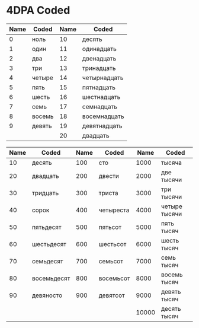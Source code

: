 # 4DPA Coded

|Name|Coded|Name|Coded|
|----|-----|----|-----|
|0|ноль|10|десять|
|1|один|11|одинадцать|
|2|два|12|двенадцать|
|3|три|13|тринадцать|
|4|четыре|14|четырнадцать|
|5|пять|15|пятнадцать|
|6|шесть|16|шестнадцать|
|7|семь|17|семнадцать|
|8|восемь|18|восемнадцать|
|9|девять|19|девятнадцать|
|||20|двадцать|

|Name|Coded|Name|Coded|Name|Coded|
|----|-----|----|-----|----|-----|
|10|десять|100|сто|1000|тысяча|
|20|двадцать|200|двести|2000|две тысячи|
|30|тридцать|300|триста|3000|три тысячи|
|40|сорок|400|четыреста|4000|четыре тысячи|
|50|пятьдесят|500|пятьсот|5000|пять тысяч|
|60|шестьдесят|600|шестьсот|6000|шесть тысяч|
|70|семьдесят|700|семьсот|7000|семь тысяч|
|80|восемьдесят|800|восемьсот|8000|восемь тысяч|
|90|девяносто|900|девятсот|9000|девять тысяч|
|||||10000|десять тысяч|
